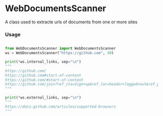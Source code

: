 # WebDocumentsScanner
A class used to extracte urls of documents from one or more sites
### Usage
##
```python
from WebDocumentsScanner import WebDocumentsScanner
ws = WebDocumentsScanner("https://github.com", 30)

print(*ws.internal_links, sep="\n")
"""
https://github.com/
https://github.com#start-of-content
https://github.com/#start-of-content
https://github.com/join?ref_cta=Sign+up&ref_loc=header+logged+out&ref_page=%2F&source=header-home
"""

print(*ws.external_links, sep="\n")
"""
https://docs.github.com/articles/supported-browsers
"""


